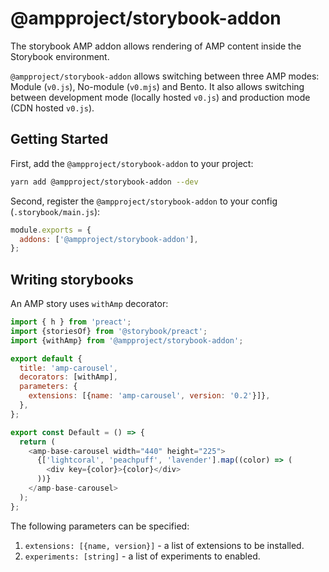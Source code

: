 # @ampproject/storybook-addon

The storybook AMP addon allows rendering of AMP content inside the Storybook
environment.

`@ampproject/storybook-addon` allows switching between three AMP modes:
Module (`v0.js`), No-module (`v0.mjs`) and Bento. It also allows switching
between development mode (locally hosted `v0.js`) and production mode (CDN
hosted `v0.js`).

## Getting Started

First, add the `@ampproject/storybook-addon` to your project:

```sh
yarn add @ampproject/storybook-addon --dev
```

Second, register the `@ampproject/storybook-addon` to your
config (`.storybook/main.js`):

```js
module.exports = {
  addons: ['@ampproject/storybook-addon'],
};
```

## Writing storybooks

An AMP story uses `withAmp` decorator:

```js
import { h } from 'preact';
import {storiesOf} from '@storybook/preact';
import {withAmp} from '@ampproject/storybook-addon';

export default {
  title: 'amp-carousel',
  decorators: [withAmp],
  parameters: {
    extensions: [{name: 'amp-carousel', version: '0.2'}]},
  },
};

export const Default = () => {
  return (
    <amp-base-carousel width="440" height="225">
      {['lightcoral', 'peachpuff', 'lavender'].map((color) => (
        <div key={color}>{color}</div>
      ))}
    </amp-base-carousel>
  );
};
```

The following parameters can be specified:

1. `extensions: [{name, version}]` - a list of extensions to be installed.
2. `experiments: [string]` - a list of experiments to enabled.

